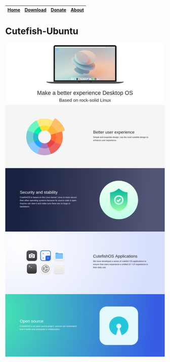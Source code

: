 | [Home](https://cutefish-ubuntu.github.io/cutefish-ubuntu/) | [Download](https://cutefish-ubuntu.github.io/cutefish-ubuntu/Download) | [Donate](https://cutefish-ubuntu.github.io/cutefish-ubuntu/Donate) | [About](https://cutefish-ubuntu.github.io/cutefish-ubuntu/About)
|--|--|--|--|
# Cutefish-Ubuntu
![enter image description here](https://raw.githubusercontent.com/cutefish-ubuntu/cutefish-ubuntu/main/img/full.png)
